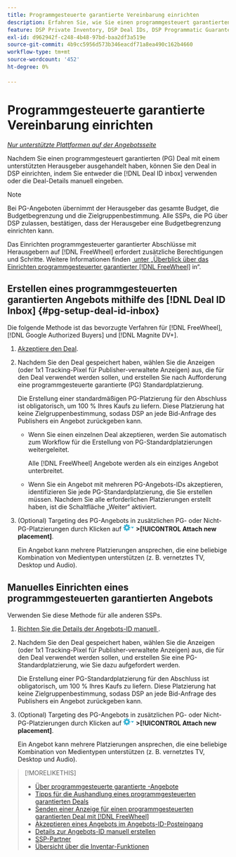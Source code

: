 ```yaml
---
title: Programmgesteuerte garantierte Vereinbarung einrichten
description: Erfahren Sie, wie Sie einen programmgesteuert garantierten (PG) Deal einrichten, den Sie mit einem Publisher ausgehandelt haben.
feature: DSP Private Inventory, DSP Deal IDs, DSP Programmatic Guaranteed Deals
exl-id: d962942f-c248-4b48-97bd-baa2df3a519e
source-git-commit: 4b9cc5956d573b346eacdf71a8ea490c162b4660
workflow-type: tm+mt
source-wordcount: '452'
ht-degree: 0%

---
```


# Programmgesteuerte garantierte Vereinbarung einrichten

*[Nur unterstützte Plattformen auf der Angebotsseite](programmatic-guaranteed-about.md)*

Nachdem Sie einen programmgesteuert garantierten (PG) Deal mit einem unterstützten Herausgeber ausgehandelt haben, können Sie den Deal in DSP einrichten, indem Sie entweder die [!DNL Deal ID inbox] verwenden oder die Deal-Details manuell eingeben.

>[!NOTE]
>
> Bei PG-Angeboten übernimmt der Herausgeber das gesamte Budget, die Budgetbegrenzung und die Zielgruppenbestimmung. Alle SSPs, die PG über DSP zulassen, bestätigen, dass der Herausgeber eine Budgetbegrenzung einrichten kann.
>
> Das Einrichten programmgesteuerter garantierter Abschlüsse mit Herausgebern auf [!DNL FreeWheel] erfordert zusätzliche Berechtigungen und Schritte. Weitere Informationen finden [&#x200B; unter „Überblick über das Einrichten programmgesteuerter garantierter  [!DNL FreeWheel]](freewheel-overview.md) in“.

## Erstellen eines programmgesteuerten garantierten Angebots mithilfe des [!DNL Deal ID Inbox] {#pg-setup-deal-id-inbox}

Die folgende Methode ist das bevorzugte Verfahren für [!DNL FreeWheel], [!DNL Google Authorized Buyers] und [!DNL Magnite DV+].

1. [Akzeptiere den Deal](deal-id-inbox-accept.md).

1. Nachdem Sie den Deal gespeichert haben, wählen Sie die Anzeigen (oder 1x1 Tracking-Pixel für Publisher-verwaltete Anzeigen) aus, die für den Deal verwendet werden sollen, und erstellen Sie nach Aufforderung eine programmgesteuerte garantierte (PG) Standardplatzierung.

   Die Erstellung einer standardmäßigen PG-Platzierung für den Abschluss ist obligatorisch, um 100 % Ihres Kaufs zu liefern. Diese Platzierung hat keine Zielgruppenbestimmung, sodass DSP an jede Bid-Anfrage des Publishers ein Angebot zurückgeben kann.

   * Wenn Sie einen einzelnen Deal akzeptieren, werden Sie automatisch zum Workflow für die Erstellung von PG-Standardplatzierungen weitergeleitet.

     Alle [!DNL FreeWheel] Angebote werden als ein einziges Angebot unterbreitet.

   * Wenn Sie ein Angebot mit mehreren PG-Angebots-IDs akzeptieren, identifizieren Sie jede PG-Standardplatzierung, die Sie erstellen müssen. Nachdem Sie alle erforderlichen Platzierungen erstellt haben, ist die Schaltfläche „Weiter“ aktiviert.

1. (Optional) Targeting des PG-Angebots in zusätzlichen PG- oder Nicht-PG-Platzierungen durch Klicken auf ![Optionsmenü](/help/dsp/assets/options-menu.png) **>[!UICONTROL Attach new placement]**.

   Ein Angebot kann mehrere Platzierungen ansprechen, die eine beliebige Kombination von Medientypen unterstützen (z. B. vernetztes TV, Desktop und Audio).

## Manuelles Einrichten eines programmgesteuerten garantierten Angebots

Verwenden Sie diese Methode für alle anderen SSPs.

1. [Richten Sie die Details der Angebots-ID manuell &#x200B;](deal-id-create.md).

1. Nachdem Sie den Deal gespeichert haben, wählen Sie die Anzeigen (oder 1x1 Tracking-Pixel für Publisher-verwaltete Anzeigen) aus, die für den Deal verwendet werden sollen, und erstellen Sie eine PG-Standardplatzierung, wie Sie dazu aufgefordert werden.

   Die Erstellung einer PG-Standardplatzierung für den Abschluss ist obligatorisch, um 100 % Ihres Kaufs zu liefern. Diese Platzierung hat keine Zielgruppenbestimmung, sodass DSP an jede Bid-Anfrage des Publishers ein Angebot zurückgeben kann.

1. (Optional) Targeting des PG-Angebots in zusätzlichen PG- oder Nicht-PG-Platzierungen durch Klicken auf ![Optionsmenü](/help/dsp/assets/options-menu.png) **>[!UICONTROL Attach new placement]**.

   Ein Angebot kann mehrere Platzierungen ansprechen, die eine beliebige Kombination von Medientypen unterstützen (z. B. vernetztes TV, Desktop und Audio).

>[!MORELIKETHIS]
>
>* [Über programmgesteuerte garantierte -Angebote](programmatic-guaranteed-about.md)
>* [Tipps für die Aushandlung eines programmgesteuerten garantierten Deals](/help/dsp/inventory/programmatic-guaranteed-tips.md)
>* [Senden einer Anzeige für einen programmgesteuerten garantierten Deal mit [!DNL FreeWheel]](freewheel-submit.md)
>* [Akzeptieren eines Angebots im Angebots-ID-Posteingang](deal-id-inbox-accept.md)
>* [Details zur Angebots-ID manuell erstellen](deal-id-create.md)
>* [SSP-Partner](ssp-partners.md)
>* [Übersicht über die Inventar-Funktionen](inventory-overview.md)
